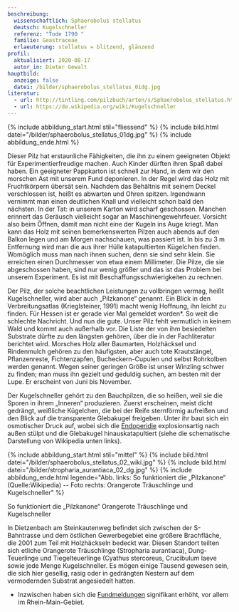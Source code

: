 ```yaml
---
beschreibung:
  wissenschaftlich: Sphaerobolus stellatus
  deutsch: Kugelschneller
  referenz: "Tode 1790 "
  familie: Geastraceae
  erlaeuterung: stellatus = blitzend, glänzend
profil:
  aktualisiert: 2020-08-17
  autor_in: Dieter Gewalt
hauptbild:
  anzeige: false
  datei: /bilder/sphaerobolus_stellatus_01dg.jpg
literatur:
  - url: http://tintling.com/pilzbuch/arten/s/Sphaerobolus_stellatus.html
  - url: https://de.wikipedia.org/wiki/Kugelschneller
---
```

{% include abbildung_start.html stil="fliessend" %}
{% include bild.html datei="/bilder/sphaerobolus_stellatus_01dg.jpg" %}
{% include abbildung_ende.html %}

Dieser Pilz hat erstaunliche Fähigkeiten, die ihn zu einem geeigneten Objekt für Experimentierfreudige machen. Auch Kinder dürften ihren Spaß dabei haben. Ein geeigneter Pappkarton ist schnell zur Hand, in dem wir den morschen Ast mit unserem Fund deponieren. In der Regel wird das Holz mit Fruchtkörpern übersät sein. Nachdem das Behältnis mit seinem Deckel verschlossen ist, heißt es abwarten und Ohren spitzen. Irgendwann vernimmt man einen deutlichen Knall und vielleicht schon bald den nächsten. In der Tat: in unserem Karton wird scharf geschossen. Manchen erinnert das Geräusch vielleicht sogar an Maschinengewehrfeuer. Vorsicht also beim Öffnen, damit man nicht eine der Kugeln ins Auge kriegt. Man kann das Holz mit seinen bemerkenswerten Pilzen auch abends auf den Balkon legen und am Morgen nachschauen, was passiert ist. In bis zu 3 m Entfernung wird man die aus ihrer Hülle katapultierten Kügelchen finden. Womöglich muss man nach ihnen suchen, denn sie sind sehr klein. Sie erreichen einen Durchmesser von etwa einem Millimeter. Die Pilze, die sie abgeschossen haben, sind nur wenig größer und das ist das Problem bei unserem Experiment. Es ist mit Beschaffungsschwierigkeiten zu rechnen. 

Der Pilz, der solche beachtlichen Leistungen zu vollbringen vermag, heißt Kugelschneller, wird aber auch „Pilzkanone“ genannt. Ein Blick in den Verbreitungsatlas (Krieglsteiner, 1991) macht wenig Hoffnung, ihn leicht zu finden. Für Hessen ist er gerade vier Mal gemeldet worden*. So weit die schlechte Nachricht. Und nun die gute. Unser Pilz fehlt vermutlich in keinem Wald und kommt auch außerhalb vor. Die Liste der von ihm besiedelten Substrate dürfte zu den längsten gehören, über die in der Fachliteratur berichtet wird. Morsches Holz aller Baumarten, Holzhäcksel und Rindenmulch gehören zu den häufigsten, aber auch tote Krautstängel, Pflanzenreste, Fichtenzapfen, Bucheckern-Cupulen und selbst Rohrkolben werden genannt. Wegen seiner geringen Größe ist unser Winzling schwer zu finden; man muss ihn gezielt und geduldig suchen, am besten mit der Lupe. Er erscheint von Juni bis November.

Der Kugelschneller gehört zu den Bauchpilzen, die so heißen, weil sie die Sporen in ihrem „Inneren“ produzieren. Zuerst erscheinen, meist dicht gedrängt, weißliche Kügelchen, die bei der Reife sternförmig aufreißen und den Blick auf die transparente Glebakugel freigeben. Unter ihr baut sich ein osmotischer Druck auf, wobei sich die [Endoperidie](Endoperidie "Glossar") explosionsartig nach außen stülpt und die Glebakugel hinauskatapultiert (siehe die schematische Darstellung von Wikipedia unten links).

{% include abbildung_start.html stil="mittel" %}
{% include bild.html datei="/bilder/sphaerobolus_stellatus_02_wiki.jpg" %}
{% include bild.html datei="/bilder/stropharia_aurantiaca_02_dg.jpg" %}
{% include abbildung_ende.html legende="Abb. links: So funktioniert die „Pilzkanone“ (Quelle:Wikipedia) --  Foto rechts:  Orangerote Träuschlinge und Kugelschneller" %}

So funktioniert die „Pilzkanone“                                                                                                Orangerote Träuschlinge und Kugelschneller

In Dietzenbach am Steinkautenweg befindet sich zwischen der S-Bahntrasse und dem östlichen Gewerbegebiet eine größere Brachfläche, die 2001 zum Teil mit Holzhäckseln bedeckt war. Diesen Standort teilten sich etliche Orangerote Träuschlinge (Stropharia aurantiaca), Dung-Teuerlinge und Tiegelteuerlinge (Cyathus stercoreus, Crucibulum laeve sowie jede Menge Kugelschneller. Es mögen einige Tausend gewesen sein, die sich hier gesellig, rasig oder in gedrängten Nestern auf dem vermodernden Substrat angesiedelt hatten.

* Inzwischen haben sich die [Fundmeldungen](http://hessen.pilze-deutschland.de/organismen/sphaerobolus-stellatus-tode-1790-1) signifikant erhöht, vor allem im Rhein-Main-Gebiet.